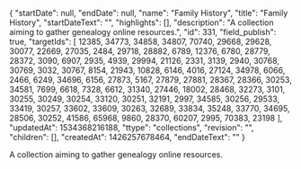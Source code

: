 {
  "startDate": null, 
  "endDate": null, 
  "name": "Family History", 
  "title": "Family History", 
  "startDateText": "", 
  "highlights": [], 
  "description": "A collection aiming to gather genealogy online resources.", 
  "id": 331, 
  "field_publish": true, 
  "targetIds": [
    12385, 
    34773, 
    34858, 
    34807, 
    70740, 
    29668, 
    29628, 
    30077, 
    22669, 
    27035, 
    2484, 
    29718, 
    28882, 
    6789, 
    12376, 
    6780, 
    28779, 
    28372, 
    3090, 
    6907, 
    2935, 
    4939, 
    29994, 
    21126, 
    2331, 
    3139, 
    2940, 
    30768, 
    30769, 
    3032, 
    30767, 
    8154, 
    21943, 
    10828, 
    6146, 
    4016, 
    27124, 
    34978, 
    6066, 
    2466, 
    6249, 
    34696, 
    6156, 
    27873, 
    5167, 
    27879, 
    27881, 
    28367, 
    28366, 
    30253, 
    34581, 
    7699, 
    6618, 
    7328, 
    6612, 
    31340, 
    27446, 
    18002, 
    28468, 
    32273, 
    3101, 
    30255, 
    30249, 
    30254, 
    33120, 
    30251, 
    32191, 
    2997, 
    34585, 
    30256, 
    29533, 
    33419, 
    30257, 
    33602, 
    33609, 
    30263, 
    32689, 
    33834, 
    35248, 
    33770, 
    34695, 
    28506, 
    30252, 
    41586, 
    65968, 
    9860, 
    28370, 
    60207, 
    2995, 
    70383, 
    23198
  ], 
  "updatedAt": 1534368216188, 
  "ttype": "collections", 
  "revision": "", 
  "children": [], 
  "createdAt": 1426257678464, 
  "endDateText": ""
}

A collection aiming to gather genealogy online resources.